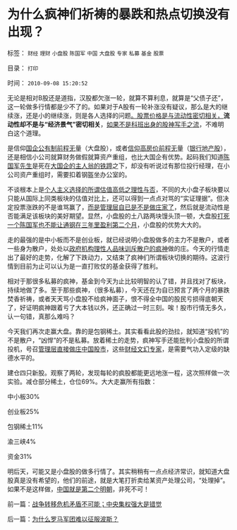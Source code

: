 # 为什么疯神们祈祷的暴跌和热点切换没有出现？

标签： `财经` `理财` `小盘股` `陈国军` `中国` `大盘股` `专家` `私募` `基金` `股票` 

目录： `打印`

时间： `2010-09-08 15:20:52`

无论是相对B股还是道指，汉股都欠涨一轮，就算不算利息，就算是“父债子还”，这一轮做多行情都是少不了的。如果对于A股有一轮补涨没有疑议，那么是大的继续涨，还是小的继续涨，则是各人选择的问题[。股票价格是与流动性密切相关，](../../../2010/3/26/中国股市不是经济的晴雨表.md)**流动性却不是与“经济景气”密切相关**，[如果不是科班出身的股神写手之流](../../../2010/9/3/只有个人主义才是市场经济.md)，不难明白这个道理。

是信仰[国企公有制前程无](http://hi.baidu.com/darthchn/blog/item/9e6ff2fa12238a6a024f565a.html)量（大盘股），或者[信仰高房价前程无](../../../2009/7/17/商品房市场的高房价确实完全没有腐败.md)量（[银行地产股](../../../2008/4/8/战略性回避银行地产股.md)），还是相信小公司就算财务做假就算资产重组，也比大国企有优势。起码我们知道[陈国军先生](../../../2010/9/6/“波斯未灭，何以减薪”.md)是死在[大国企的主人翁的铁蹄](../../../2009/8/8/抵扣工人收入的“工人翻身做了企业的主人”.md)之下，却没有听说过有那位投行经理，在小公司资产重组时，需要扣着钢盔坐办公室的。

不谈根本上是[个人主义选择的所谓估值高低之理性与否](../../../2010/9/2/疯神演义：最根本的市场“道德”.md)，不同的大小盘子板块要以只能从国际上同类板块的估值对比上，还可以得到一点点对骂的“实证理据”。但决定投票涨跌的不是谁骂赢了，[而是管理层自已是不是做庄家了](../../../2007/8/30/谁是中国股市最大的庄家.md)，然后就是流动性是否能满足该板块的美好期望。显然，小盘股的土八路两块馒头顶一顿，大盘股[打死一个陈国军也不能让通钢在三年里盈利第二个月](../../../2009/8/27/为富不安涉黑如重庆者蠢！.md)，小盘股的优势大大的。

走的最强的是中小板而不是创业板，就已经说明小盘股做多的主力不是散户，或者一些身为散户，处处以[政府机构理性人品味训斥散户的疯神](../../../2010/8/31/股民想赚钱就不能做“贪民”.md)做的庄。今天的行情走出了最好的走势，化解了下跌动力，又结束了疯神们所谓板块切换的期待。这波行情到目前为止可以认为是一直打败仗的基金获得了胜利。

相对于那很多私募的疯神，基金到今天为止比较明智的认了错，并且找对了板块，持续地做了多。至于那些疯神，（很多私募），今天还在为自已预言了两个月的暴跌焚香祈祷，或者天天骂小盘股不给疯神面子，恨不得全中国的股民亏损得底朝天了，好证明疯神跟着亏了大本钱以外，还正确过一时三刻。唉！股市行情无多久，认一句错，真那么难吗？

今天我们再次走赢大盘。靠的是包钢稀土。其实看看此股的劲拉，就知道“投机”的不是散户，“凶悍”的不是私募。放着稀土的走势，疯神写手还能批判小盘股的所谓投机，号召[管理层直接做庄中国股市](../../../2009/4/8/市场法律规范被混同行政干预.md)，这些[财经文幻专家](../../../2010/2/8/投资文学家创作的投机文幻故事.md)，是需要气功入定级的缺德水平的。

建仓四只新股。观察了两轮，发现每轮的疯股都能更远地涨一程，这次照样做一次实验。减仓部分稀土，仓位69%。大大走赢所有指数：

中小板30%

创业板25%

包钢稀土11%

渝三峡4%

资金31%

明后天，可能又是小盘股的做多行情了。其实稍稍有一点点经济常识，就知道大盘股真是没有希望的，他们的前途，就是大笔打折卖给某资产处理公司，“处理掉”。如果不是这样做，[中国就是第二个明朝](../../../2010/8/27/明朝非亡于白银通胀而是亡于官商勾结.md)，非死不可！



前一篇：[战争转移危机矛盾不可能；中央集权强大是错觉](../../../2010/9/7/战争转移危机矛盾不可能；中央集权强大是错觉.md)

后一篇：[为什么罗马军团难以征服波斯？](../../../2010/9/8/为什么罗马军团难以征服波斯？.md)
